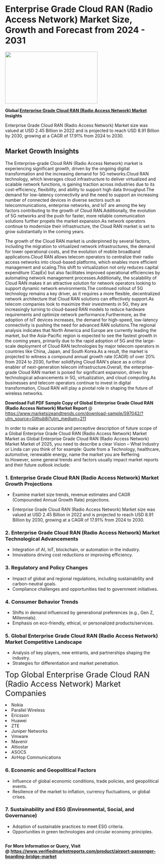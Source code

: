 <H1>Enterprise Grade Cloud RAN (Radio Access Network) Market Size, Growth and Forecast from 2024 - 2031</H1><img class="aligncenter size-medium wp-image-584254" src="https://thirdeyenews.in/wp-content/uploads/2024/09/Global-Market-Research-300x168.jpeg" alt="" width="300" height="168" /><p><strong>Global&nbsp;<a href="https://www.marketsizeandtrends.com/download-sample/597042/?utm_source=Github8j?utm_medium=211">Enterprise Grade Cloud RAN (Radio Access Network) Market</a> Insights</strong></p><p>Enterprise Grade Cloud RAN (Radio Access Network) Market size was valued at USD 2.45 Billion in 2022 and is projected to reach USD 8.91 Billion by 2030, growing at a CAGR of 17.91% from 2024 to 2030.</p><p><h2>Market Growth Insights</h2> <p>The Enterprise-grade Cloud RAN (Radio Access Network) market is experiencing significant growth, driven by the ongoing digital transformation and the increasing demand for 5G networks.Cloud RAN technology, which leverages cloud infrastructure to deliver virtualized and scalable network functions, is gaining traction across industries due to its cost-efficiency, flexibility, and ability to support high data throughput.The demand for low-latency connectivity and the need to support an increasing number of connected devices in diverse sectors such as telecommunications, enterprise networks, and IoT are among the key factors contributing to the growth of Cloud RAN.Additionally, the evolution of 5G networks and the push for faster, more reliable communication solutions further propels the market expansion.As network operators continue to modernize their infrastructure, the Cloud RAN market is set to grow substantially in the coming years.</p> <p>The growth of the Cloud RAN market is underpinned by several factors, including the migration to virtualized network infrastructures, the demand for lower operational costs, and the evolution of mobile broadband applications.Cloud RAN allows telecom operators to centralize their radio access networks into cloud-based platforms, which enables more efficient management and scaling.This shift to virtualization not only reduces capital expenditure (CapEx) but also facilitates improved operational efficiencies by automating network management processes.Additionally, the scalability of Cloud RAN makes it an attractive solution for network operators looking to support dynamic network environments.The continued rollout of 5G technology remains a key driver, as it requires a more flexible, decentralized network architecture that Cloud RAN solutions can effectively support.As telecom companies look to maximize their investments in 5G, they are increasingly turning to cloud-based RAN models to reduce hardware requirements and optimize network performance.Furthermore, as the adoption of IoT devices increases, the demand for high-speed, low-latency connectivity is pushing the need for advanced RAN solutions.The regional analysis indicates that North America and Europe are currently leading the market, but the Asia-Pacific region is expected to see the fastest growth in the coming years, primarily due to the rapid adoption of 5G and the large-scale deployment of Cloud RAN technologies by major telecom operators in countries like China, Japan, and South Korea.As a result, the market is projected to witness a compound annual growth rate (CAGR) of over 20% from 2024 to 2030, further solidifying Cloud RAN's place as a critical enabler of next-generation telecom infrastructure.Overall, the enterprise-grade Cloud RAN market is poised for significant expansion, driven by technological advancements in 5G, virtualization, and cloud computing.As businesses and telecom operators continue to invest in digital transformation, Cloud RAN will play a pivotal role in shaping the future of wireless networks.</p> <p><span class=""><strong>Download Full PDF Sample Copy of Global Enterprise Grade Cloud RAN (Radio Access Network) Market Report</strong> @ <a href="https://www.marketsizeandtrends.com/download-sample/597042/?utm_source=Github8j?utm_medium=211" target="_blank">https://www.marketsizeandtrends.com/download-sample/597042/?utm_source=Github8j?utm_medium=211</a></span></p><p>In order to make an accurate and perceptive description of future scope of a Global&nbsp;Enterprise Grade Cloud RAN (Radio Access Network) Market Market as Global&nbsp;Enterprise Grade Cloud RAN (Radio Access Network) Market Market of 2025, you need to describe a clear Vision &ndash; What Industry or Linda can you think of for example: Quote from a Technology, healthcare, automotive, renewable energy, name the market you are Reffering to.However, some general trends and factors usually impact market reports and their future outlook include:</p><h3>1.&nbsp;<strong>Enterprise Grade Cloud RAN (Radio Access Network) Market Growth Projections</strong></h3><ul><li>Examine market size trends, revenue estimates and CAGR (Compounded Annual Growth Rate) projections.</li><li><p>Enterprise Grade Cloud RAN (Radio Access Network) Market size was valued at USD 2.45 Billion in 2022 and is projected to reach USD 8.91 Billion by 2030, growing at a CAGR of 17.91% from 2024 to 2030.</p></li></ul><h3>2.&nbsp;<strong>Enterprise Grade Cloud RAN (Radio Access Network) Market Technological Advancements</strong></h3><ul><li>Integration of AI, IoT, blockchain, or automation in the industry.</li><li>Innovations driving cost reductions or improving efficiency.</li></ul><h3>3.&nbsp;<strong>Regulatory and Policy Changes</strong></h3><ul><li>Impact of global and regional regulations, including sustainability and carbon-neutral goals.</li><li>Compliance challenges and opportunities tied to government initiatives.</li></ul><h3>4.&nbsp;<strong>Consumer Behavior Trends</strong></h3><ul><li>Shifts in demand influenced by generational preferences (e.g., Gen Z, Millennials).</li><li>Emphasis on eco-friendly, ethical, or personalized products/services.</li></ul><h3>5.&nbsp;<strong>Global Enterprise Grade Cloud RAN (Radio Access Network) Market Competitive Landscape</strong></h3><ul><li>Analysis of key players, new entrants, and partnerships shaping the industry.</li><li>Strategies for differentiation and market penetration.</li></ul><p data-pm-slice="1 1 []"><span style="color: inherit; font-family: inherit; font-size: 25px;">Top Global Enterprise Grade Cloud RAN (Radio Access Network) Market Companies</span></p><div class="" data-test-id=""><p><li>Nokia</li><li> Parallel Wireless</li><li> Ericsson</li><li> Huawei</li><li> ZTE</li><li> Juniper Networks</li><li> Vmware</li><li> Mavenir</li><li> Altiostar</li><li> ASOCS</li><li> AirHop Communications</li></p></div><h3>6.&nbsp;<strong>Economic and Geopolitical Factors</strong></h3><ul><li>Influence of global economic conditions, trade policies, and geopolitical events.</li><li>Resilience of the market to inflation, currency fluctuations, or global crises.</li></ul><h3>7.&nbsp;<strong>Sustainability and ESG (Environmental, Social, and Governance)</strong></h3><ul><li>Adoption of sustainable practices to meet ESG criteria.</li><li>Opportunities in green technologies and circular economy principles.</li></ul><h2><strong style="font-size: 14px;">For More Information or Query, Visit @&nbsp;</strong><a style="background-color: #ffffff; font-size: 14px;" href="https://www.marketsizeandtrends.com/report/enterprise-grade-cloud-ran-radio-access-network-market/" target="_blank">https://www.verifiedmarketreports.com/product/airport-passenger-boarding-bridge-market</a></h2>